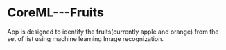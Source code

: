 # CoreML---Fruits
App is designed to identify the fruits(currently apple and orange) from the set of list using machine learning Image recognization.
